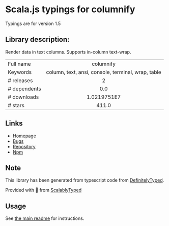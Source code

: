 
# Scala.js typings for columnify

Typings are for version 1.5

## Library description:
Render data in text columns. Supports in-column text-wrap.

|                    |                 |
| ------------------ | :-------------: |
| Full name          | columnify |
| Keywords           | column, text, ansi, console, terminal, wrap, table |
| # releases         | 2 |
| # dependents       | 0.0 |
| # downloads        | 1.0219751E7 |
| # stars            | 411.0 |

## Links
- [Homepage](https://github.com/timoxley/columnify)
- [Bugs](https://github.com/timoxley/columnify/issues)
- [Repository](https://github.com/timoxley/columnify)
- [Npm](https://www.npmjs.com/package/columnify)
    


## Note
This library has been generated from typescript code from [DefinitelyTyped](https://definitelytyped.org).

Provided with :purple_heart: from [ScalablyTyped](https://github.com/oyvindberg/ScalablyTyped)

## Usage
See [the main readme](../../readme.md) for instructions.


